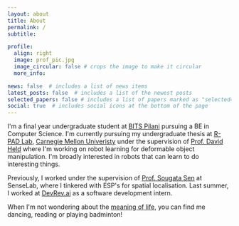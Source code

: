 ```yaml
---
layout: about
title: About
permalink: /
subtitle: 

profile:
  align: right
  image: prof_pic.jpg
  image_circular: false # crops the image to make it circular
  more_info: 

news: false  # includes a list of news items
latest_posts: false  # includes a list of the newest posts
selected_papers: false # includes a list of papers marked as "selected={true}"
social: true  # includes social icons at the bottom of the page
---
```


I'm a final year undergraduate student at [BITS Pilani](https://www.bits-pilani.ac.in/goa/) pursuing a BE in Computer Science. I'm currently pursuing my undergraduate thesis at [R-PAD Lab](https://r-pad.github.io/), [Carnegie Mellon Univeristy](https://www.ri.cmu.edu/) under the supervision of [Prof. David Held](https://www.ri.cmu.edu/ri-faculty/david-held/) where I'm working on robot learning for deformable object manipulation. I'm broadly interested in robots that can learn to do interesting things. 

Previously, I worked under the supervision of [Prof. Sougata Sen](https://www.bits-pilani.ac.in/goa/sougata-sen/) at SenseLab, where I tinkered with ESP's for spatial localisation. Last summer, I worked at [DevRev.ai](https://devrev.ai/) as a software development intern.

When I'm not wondering about the [meaning of life](https://www.youtube.com/playlist?list=PLypiXJdtIca7i8IrNye4IenjnUCP9LF35), you can find me dancing, reading or playing badminton!